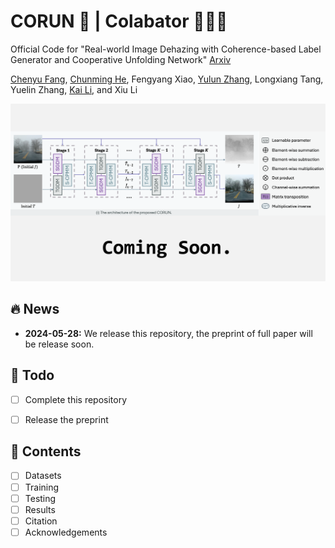 # CORUN 🏃 | Colabator 🏃🏻‍♂️
Official Code for "Real-world Image Dehazing with Coherence-based Label Generator and Cooperative Unfolding Network" [Arxiv](#)

[Chenyu Fang](https://cnyvfang.github.io/), [Chunming He](https://chunminghe.github.io/), Fengyang Xiao, [Yulun Zhang](https://yulunzhang.com), Longxiang Tang, Yuelin Zhang, [Kai Li](https://kailigo.github.io), and Xiu Li

![](figs/corun.png)


## 🔥 News

- **2024-05-28:** We release this repository, the preprint of full paper will be release soon.



## 🔧 Todo 
- [ ] Complete this repository
- [ ] Release the preprint


## 🔗 Contents

- [ ] Datasets
- [ ] Training
- [ ] Testing
- [ ] Results
- [ ] Citation
- [ ] Acknowledgements